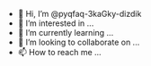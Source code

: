 - 👋 Hi, I’m @pyqfaq-3kaGky-dizdik
- 👀 I’m interested in ...
- 🌱 I’m currently learning ...
- 💞️ I’m looking to collaborate on ...
- 📫 How to reach me ...

<!---
pyqfaq-3kaGky-dizdik/pyqfaq-3kaGky-dizdik is a ✨ special ✨ repository because its `README.md` (this file) appears on your GitHub profile.
You can click the Preview link to take a look at your changes.
--->
